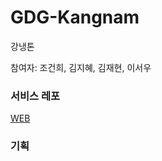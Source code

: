 # GDG-Kangnam
강냉톤

참여자: 조건희, 김지혜, 김재현, 이서우

### 서비스 레포
[WEB](https://github.com/GDG-kangnam-hackathon/Front)

### 기획
